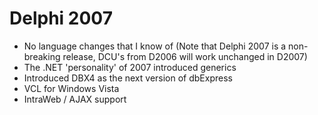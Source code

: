 # Delphi 2007

- No language changes that I know of (Note that Delphi 2007 is a non-breaking release, DCU's from D2006 will work unchanged in D2007)
- The .NET 'personality' of 2007 introduced generics
- Introduced DBX4 as the next version of dbExpress
- VCL for Windows Vista
- IntraWeb / AJAX support
